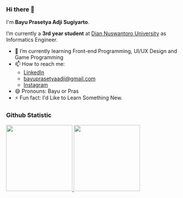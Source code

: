 ### Hi there 👋

I'm **Bayu Prasetya Adji Sugiyarto**.

I’m currently a **3rd year student** at [Dian Nuswantoro University](https://www.dinus.ac.id/) as Informatics Engineer.

- 🌱 I’m currently learning Front-end Programming, UI/UX Design and Game Programming
- 📫 How to reach me:
  - <a href="https://www.linkedin.com/in/bayu-prasetya-adji-sugiyarto-8a1036209/">LinkedIn</a>
  - bayuprasetyaadji@gmail.com
  - <a href="https://www.instagram.com/prst.b.y/">Instagram</a>
- 😄 Pronouns: Bayu or Pras
- ⚡ Fun fact: I'd Like to Learn Something New.

### Github Statistic
<p align="left">
<a href="https://github.com/bayupadji">
  <img height="180em" src="https://github-readme-stats-eight-theta.vercel.app/api?username=bayupadji&show_icons=true&theme=algolia&include_all_commits=true&count_private=true"/>  
  <img height="180em" src="https://github-readme-stats-eight-theta.vercel.app/api/top-langs/?username=bayupadji&layout=compact&langs_count=8&theme=algolia"/>
</a>
</p>
